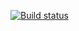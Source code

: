 [![Build status](https://ci.appveyor.com/api/projects/status/yy65brnqe03e5owl?svg=true)](https://ci.appveyor.com/project/kmkiseleva/ajs-advanced-2)